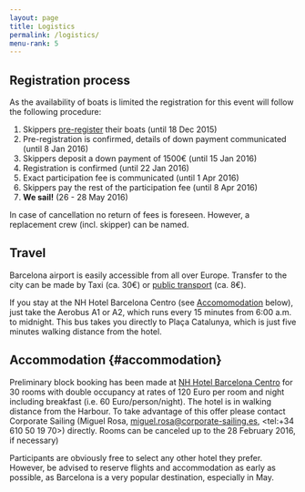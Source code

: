 ```yaml
---
layout: page
title: Logistics
permalink: /logistics/
menu-rank: 5
---
```


## Registration process
As the availability of boats is limited the registration for this event will
follow the following procedure:

1. Skippers [pre-register](/registration) their boats (until 18 Dec 2015)
2. Pre-registration is confirmed, details of down payment communicated (until 8 Jan 2016)
3. Skippers deposit a down payment of 1500€ (until 15 Jan 2016)
4. Registration is confirmed (until 22 Jan 2016)
5. Exact participation fee is communicated (until 1 Apr 2016)   
6. Skippers pay the rest of the participation fee (until 8 Apr 2016)
7. **We sail!** (26 - 28 May 2016)

In case of cancellation no return of fees is foreseen. However, a replacement
crew (incl. skipper) can be named. 

## Travel
Barcelona airport is easily accessible from all over Europe. Transfer to the
city can be made by Taxi (ca. 30€) or [public
transport](http://www.tmb.cat/en/acces-aeroport) (ca. 8€).

If you stay at the NH Hotel Barcelona Centro (see
[Accomomodation](#accommodation) below), just take the Aerobus A1 or A2, which
runs every 15 minutes from 6:00 a.m. to midnight. This bus takes you directly to
Plaça Catalunya, which is just five minutes walking distance from the hotel.

## Accommodation {#accommodation}
Preliminary block booking has been made at [NH Hotel Barcelona
Centro](http://www.nh-hotels.com/hotel/nh-barcelona-centro) for 30 rooms with
double occupancy at rates of 120 Euro per room and night including breakfast
(i.e. 60 Euro/person/night). The hotel is in walking distance from the Harbour.
To take advantage of this offer please contact Corporate Sailing (Miguel Rosa,
<miguel.rosa@corporate-sailing.es>, <tel:+34 610 50 19 70>) directly.
Rooms can be canceled up to the 28 February 2016, if necessary)

Participants are obviously free to select any other hotel they prefer. However,
be advised to reserve flights and accommodation as early as possible, as
Barcelona is a very popular destination, especially in May.
